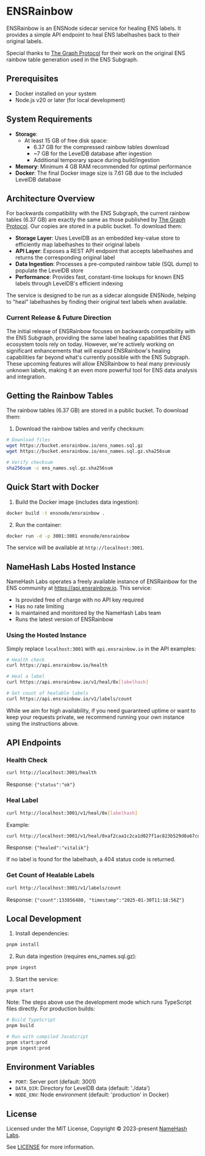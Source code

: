 # ENSRainbow

ENSRainbow is an ENSNode sidecar service for healing ENS labels. It provides a simple API endpoint to heal ENS labelhashes back to their original labels.

Special thanks to [The Graph Protocol](https://github.com/graphprotocol/ens-rainbow) for their work on the original ENS rainbow table generation used in the ENS Subgraph.

## Prerequisites

- Docker installed on your system
- Node.js v20 or later (for local development)

## System Requirements

- **Storage**: 
  - At least 15 GB of free disk space:
    - 6.37 GB for the compressed rainbow tables download
    - ~7 GB for the LevelDB database after ingestion
    - Additional temporary space during build/ingestion
- **Memory**: Minimum 4 GB RAM recommended for optimal performance
- **Docker**: The final Docker image size is 7.61 GB due to the included LevelDB database

## Architecture Overview

For backwards compatibility with the ENS Subgraph, the current rainbow tables (6.37 GB) are exactly the same as those published by [The Graph Protocol](https://github.com/graphprotocol/ens-rainbow). Our copies are stored in a public bucket. To download them:

- **Storage Layer**: Uses LevelDB as an embedded key-value store to efficiently map labelhashes to their original labels
- **API Layer**: Exposes a REST API endpoint that accepts labelhashes and returns the corresponding original label
- **Data Ingestion**: Processes a pre-computed rainbow table (SQL dump) to populate the LevelDB store
- **Performance**: Provides fast, constant-time lookups for known ENS labels through LevelDB's efficient indexing

The service is designed to be run as a sidecar alongside ENSNode, helping to "heal" labelhashes by finding their original text labels when available.

### Current Release & Future Direction

The initial release of ENSRainbow focuses on backwards compatibility with the ENS Subgraph, providing the same label healing capabilities that ENS ecosystem tools rely on today. However, we're actively working on significant enhancements that will expand ENSRainbow's healing capabilities far beyond what's currently possible with the ENS Subgraph. These upcoming features will allow ENSRainbow to heal many previously unknown labels, making it an even more powerful tool for ENS data analysis and integration.

## Getting the Rainbow Tables

The rainbow tables (6.37 GB) are stored in a public bucket. To download them:

1. Download the rainbow tables and verify checksum:
```bash
# Download files
wget https://bucket.ensrainbow.io/ens_names.sql.gz
wget https://bucket.ensrainbow.io/ens_names.sql.gz.sha256sum

# Verify checksum
sha256sum -c ens_names.sql.gz.sha256sum
```

## Quick Start with Docker

1. Build the Docker image (includes data ingestion):
```bash
docker build -t ensnode/ensrainbow .
```

2. Run the container:
```bash
docker run -d -p 3001:3001 ensnode/ensrainbow
```

The service will be available at `http://localhost:3001`.

## NameHash Labs Hosted Instance

NameHash Labs operates a freely available instance of ENSRainbow for the ENS community at https://api.ensrainbow.io. This service:

- Is provided free of charge with no API key required
- Has no rate limiting
- Is maintained and monitored by the NameHash Labs team
- Runs the latest version of ENSRainbow

### Using the Hosted Instance

Simply replace `localhost:3001` with `api.ensrainbow.io` in the API examples:

```bash
# Health check
curl https://api.ensrainbow.io/health

# Heal a label
curl https://api.ensrainbow.io/v1/heal/0x[labelhash]

# Get count of healable labels
curl https://api.ensrainbow.io/v1/labels/count
```

While we aim for high availability, if you need guaranteed uptime or want to keep your requests private, we recommend running your own instance using the instructions above.

## API Endpoints

### Health Check
```bash
curl http://localhost:3001/health
```
Response: `{"status":"ok"}`

### Heal Label
```bash
curl http://localhost:3001/v1/heal/0x[labelhash]
```
Example:
```bash
curl http://localhost:3001/v1/heal/0xaf2caa1c2ca1d027f1ac823b529d0a67cd144264b2789fa2ea4d63a67c7103cc
```
Response: `{"healed":"vitalik"}`

If no label is found for the labelhash, a 404 status code is returned.

### Get Count of Healable Labels
```bash
curl http://localhost:3001/v1/labels/count
```
Response: `{"count":133856480, "timestamp":"2025-01-30T11:18:56Z"}`

## Local Development

1. Install dependencies:
```bash
pnpm install
```

2. Run data ingestion (requires ens_names.sql.gz):
```bash
pnpm ingest
```

3. Start the service:
```bash
pnpm start
```

Note: The steps above use the development mode which runs TypeScript files directly. For production builds:

```bash
# Build TypeScript
pnpm build

# Run with compiled JavaScript
pnpm start:prod
pnpm ingest:prod
```

## Environment Variables

- `PORT`: Server port (default: 3001)
- `DATA_DIR`: Directory for LevelDB data (default: './data')
- `NODE_ENV`: Node environment (default: 'production' in Docker)

## License

Licensed under the MIT License, Copyright © 2023-present [NameHash Labs](https://namehashlabs.org).

See [LICENSE](./LICENSE) for more information.
